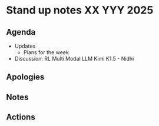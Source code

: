 # Stand up notes XX YYY 2025

## Agenda

- Updates
    - Plans for the week
- Discussion: RL Multi Modal LLM Kimi K1.5 - Nidhi

## Apologies


## Notes



## Actions

